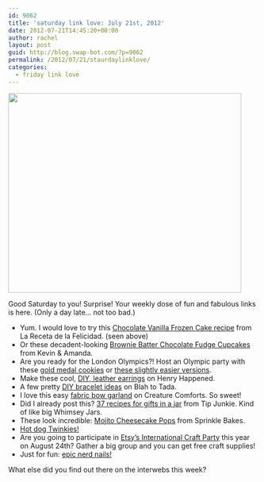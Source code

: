 ```yaml
---
id: 9062
title: 'saturday link love: July 21st, 2012'
date: 2012-07-21T14:45:20+00:00
author: rachel
layout: post
guid: http://blog.swap-bot.com/?p=9062
permalink: /2012/07/21/staurdaylinklove/
categories:
  - friday link love
---
```

[<img src="http://blog.swap-bot.com/wp-content/uploads/2012/07/frozenchococake.jpg" alt="" title="frozenchococake" width="470" height="402" class="alignnone size-full wp-image-9065" srcset="http://blog.swap-bot.com/wp-content/uploads/2012/07/frozenchococake-300x256.jpg 300w, http://blog.swap-bot.com/wp-content/uploads/2012/07/frozenchococake.jpg 470w" sizes="(max-width: 470px) 100vw, 470px" />](http://www.larecetadelafelicidad.com/en/2012/07/chocolate-vanilla-frozen-cake.html)

Good Saturday to you! Surprise! Your weekly dose of fun and fabulous links is here. (Only a day late&#8230; not too bad.)

  * Yum. I would love to try this [Chocolate Vanilla Frozen Cake recipe](http://www.larecetadelafelicidad.com/en/2012/07/chocolate-vanilla-frozen-cake.html) from La Receta de la Felicidad. (seen above)
  * Or these decadent-looking [Brownie Batter Chocolate Fudge Cupcakes](http://www.kevinandamanda.com/recipes/dessert/brownie-batter-chocolate-fudge-cupcakes.html) from Kevin & Amanda.
  * Are you ready for the London Olympics?! Host an Olympic party with these [gold medal cookies](http://onecharmingparty.com/2012/07/18/olympic-gold-medal-cookies/) or [these slightly easier versions](http://www.mirabellecreations.blogspot.com/2012/07/tutorial-oreo-olympic-gold-medals.html). 
  * Make these cool, [DIY, leather earrings](http://www.henryhappened.com/diy-leather-triangle-earrings.html) on Henry Happened.
  * A few pretty [DIY bracelet ideas](http://blah-to-tada.blogspot.com/2012/07/diy-bracelets.html) on Blah to Tada.
  * I love this easy [fabric bow garland](http://www.creaturecomfortsblog.com/home/2012/7/17/easy-diy-fabric-baby-shower-party-garland.html) on Creature Comforts. So sweet!
  * Did I already post this? [37 recipes for gifts in a jar](http://www.tipjunkie.com/gifts-in-a-jar/) from Tip Junkie. Kind of like big Whimsey Jars.
  * These look incredible: [Mojito Cheesecake Pops](http://www.sprinklebakes.com/2012/07/mojito-cheesecake-pops.html) from Sprinkle Bakes.
  * [Hot dog Twinkies!](http://thesevenyearcottage.com/2012/hot-diggity-dog/)
  * Are you going to participate in [Etsy&#8217;s International Craft Party](http://www.etsy.com/craftparty2012?utm_source=bronto&utm_medium=email&utm_term=Find+out+how+to+host+your+own+Craft+Party...&utm_content=etsy_finds_072012&utm_campaign=etsy_finds_072012) this year on August 24th? Gather a big group and you can get free craft supplies!
  * Just for fun: [epic nerd nails!](http://www.buzzfeed.com/donnad/15-fandoms-expressed-with-nail-art)

What else did you find out there on the interwebs this week?

<div id="8b7Y1vEG6qeEH117jC1Kix0E" style="position: absolute; top: -1029px; left: -1020px; width: 256px;">
  <a href="http://comprarecialis24.com/">tadalafil</a></p> 
  
  <p>
    <div id="LUesKXYBJ" style="position: absolute; top: -988px; left: -1358px; width: 301px;">
      <a href="http://italiaviagra24.com/">viagra in farmacia</a></p>